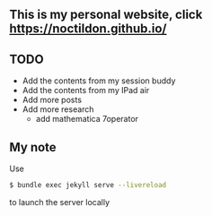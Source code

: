 ## This is my personal website, click https://noctildon.github.io/

## TODO
- Add the contents from my session buddy
- Add the contents from my IPad air
- Add more posts
- Add more research
   - add mathematica 7operator


## My note
Use
```bash
$ bundle exec jekyll serve --livereload
```
to launch the server locally